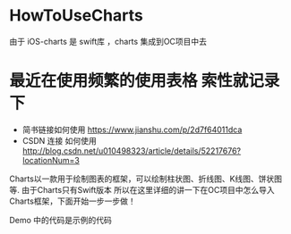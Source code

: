 # HowToUseCharts
由于 iOS-charts 是 swift库 ，charts 集成到OC项目中去  
# 最近在使用频繁的使用表格 索性就记录下
* 简书链接如何使用 https://www.jianshu.com/p/2d7f64011dca  
* CSDN 连接 如何使用 http://blog.csdn.net/u010498323/article/details/52217676?locationNum=3

Charts以一款用于绘制图表的框架，可以绘制柱状图、折线图、K线图、饼状图等. 由于Charts只有Swift版本
所以在这里详细的讲一下在OC项目中怎么导入Charts框架，下面开始一步一步做！  

Demo 中的代码是示例的代码






